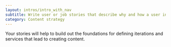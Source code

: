 ```yaml
---
layout: intros/intro_with_nav
subtitle: Write user or job stories that describe why and how a user interacts with your service or information. 
category: Content strategy
---
```

Your stories will help to build out the foundations for defining iterations and services that lead to creating content.
